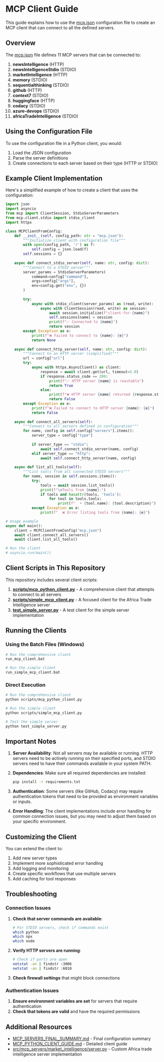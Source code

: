 # MCP Client Guide

This guide explains how to use the [mcp.json](file:///C:/Users/tjd20.LAPTOP-PCMC2SUO/ASCEND%20GLOBAL%20VENTURES/FREE%20WORLD%20TRADE/mcp.json) configuration file to create an MCP client that can connect to all the defined servers.

## Overview

The [mcp.json](file:///C:/Users/tjd20.LAPTOP-PCMC2SUO/ASCEND%20GLOBAL%20VENTURES/FREE%20WORLD%20TRADE/mcp.json) file defines 11 MCP servers that can be connected to:

1. **newsIntelligence** (HTTP)
2. **newsIntelligenceStdio** (STDIO)
3. **marketIntelligence** (HTTP)
4. **memory** (STDIO)
5. **sequentialthinking** (STDIO)
6. **github** (HTTP)
7. **context7** (STDIO)
8. **huggingface** (HTTP)
9. **codacy** (STDIO)
10. **azure-devops** (STDIO)
11. **africaTradeIntelligence** (STDIO)

## Using the Configuration File

To use the configuration file in a Python client, you would:

1. Load the JSON configuration
2. Parse the server definitions
3. Create connections to each server based on their type (HTTP or STDIO)

## Example Client Implementation

Here's a simplified example of how to create a client that uses the configuration:

```python
import json
import asyncio
from mcp import ClientSession, StdioServerParameters
from mcp.client.stdio import stdio_client
import httpx

class MCPClientFromConfig:
    def __init__(self, config_path: str = "mcp.json"):
        """Initialize client with configuration file"""
        with open(config_path, 'r') as f:
            self.config = json.load(f)
        self.sessions = {}
    
    async def connect_stdio_server(self, name: str, config: dict):
        """Connect to a STDIO server"""
        server_params = StdioServerParameters(
            command=config["command"],
            args=config["args"],
            env=config.get("env", {})
        )
        
        try:
            async with stdio_client(server_params) as (read, write):
                async with ClientSession(read, write) as session:
                    await session.initialize(f"client-for-{name}")
                    self.sessions[name] = session
                    print(f"✅ Connected to {name}")
                    return session
        except Exception as e:
            print(f"❌ Failed to connect to {name}: {e}")
            return None
    
    async def connect_http_server(self, name: str, config: dict):
        """Connect to an HTTP server (simplified)"""
        url = config["url"]
        try:
            async with httpx.AsyncClient() as client:
                response = await client.get(url, timeout=5.0)
                if response.status_code == 200:
                    print(f"✅ HTTP server {name} is reachable")
                    return True
                else:
                    print(f"❌ HTTP server {name} returned {response.status_code}")
                    return False
        except Exception as e:
            print(f"❌ Failed to connect to HTTP server {name}: {e}")
            return False
    
    async def connect_all_servers(self):
        """Connect to all servers defined in configuration"""
        for name, config in self.config["servers"].items():
            server_type = config["type"]
            
            if server_type == "stdio":
                await self.connect_stdio_server(name, config)
            elif server_type == "http":
                await self.connect_http_server(name, config)
    
    async def list_all_tools(self):
        """List tools from all connected STDIO servers"""
        for name, session in self.sessions.items():
            try:
                tools = await session.list_tools()
                print(f"\nTools from {name}:")
                if tools and hasattr(tools, 'tools'):
                    for tool in tools.tools:
                        print(f"  • {tool.name}: {tool.description}")
            except Exception as e:
                print(f"  ❌ Error listing tools from {name}: {e}")

# Usage example
async def main():
    client = MCPClientFromConfig("mcp.json")
    await client.connect_all_servers()
    await client.list_all_tools()

# Run the client
# asyncio.run(main())
```

## Client Scripts in This Repository

This repository includes several client scripts:

1. **[scripts/mcp_python_client.py](file:///C:/Users/tjd20.LAPTOP-PCMC2SUO/ASCEND%20GLOBAL%20VENTURES/FREE%20WORLD%20TRADE/scripts/mcp_python_client.py)** - A comprehensive client that attempts to connect to all servers
2. **[scripts/simple_mcp_client.py](file:///C:/Users/tjd20.LAPTOP-PCMC2SUO/ASCEND%20GLOBAL%20VENTURES/FREE%20WORLD%20TRADE/scripts/simple_mcp_client.py)** - A focused client for the Africa Trade Intelligence server
3. **[test_simple_server.py](file:///C:/Users/tjd20.LAPTOP-PCMC2SUO/ASCEND%20GLOBAL%20VENTURES/FREE%20WORLD%20TRADE/test_simple_server.py)** - A test client for the simple server implementation

## Running the Clients

### Using the Batch Files (Windows)

```bash
# Run the comprehensive client
run_mcp_client.bat

# Run the simple client
run_simple_mcp_client.bat
```

### Direct Execution

```bash
# Run the comprehensive client
python scripts/mcp_python_client.py

# Run the simple client
python scripts/simple_mcp_client.py

# Test the simple server
python test_simple_server.py
```

## Important Notes

1. **Server Availability**: Not all servers may be available or running. HTTP servers need to be actively running on their specified ports, and STDIO servers need to have their commands available in your system PATH.

2. **Dependencies**: Make sure all required dependencies are installed:
   ```bash
   pip install -r requirements.txt
   ```

3. **Authentication**: Some servers (like GitHub, Codacy) may require authentication tokens that need to be provided as environment variables or inputs.

4. **Error Handling**: The client implementations include error handling for common connection issues, but you may need to adjust them based on your specific environment.

## Customizing the Client

You can extend the client to:

1. Add new server types
2. Implement more sophisticated error handling
3. Add logging and monitoring
4. Create specific workflows that use multiple servers
5. Add caching for tool responses

## Troubleshooting

### Connection Issues

1. **Check that server commands are available**:
   ```bash
   # For STDIO servers, check if commands exist
   which python
   which npx
   which node
   ```

2. **Verify HTTP servers are running**:
   ```bash
   # Check if ports are open
   netstat -an | findstr :3006
   netstat -an | findstr :6010
   ```

3. **Check firewall settings** that might block connections

### Authentication Issues

1. **Ensure environment variables are set** for servers that require authentication
2. **Check that tokens are valid** and have the required permissions

## Additional Resources

- [MCP_SERVERS_FINAL_SUMMARY.md](file:///C:/Users/tjd20.LAPTOP-PCMC2SUO/ASCEND%20GLOBAL%20VENTURES/FREE%20WORLD%20TRADE/MCP_SERVERS_FINAL_SUMMARY.md) - Final configuration summary
- [MCP_PYTHON_CLIENT_GUIDE.md](file:///C:/Users/tjd20.LAPTOP-PCMC2SUO/ASCEND%20GLOBAL%20VENTURES/FREE%20WORLD%20TRADE/MCP_PYTHON_CLIENT_GUIDE.md) - Detailed client guide
- [src/mcp_servers/market_intelligence/server.py](file:///C:/Users/tjd20.LAPTOP-PCMC2SUO/ASCEND%20GLOBAL%20VENTURES/FREE%20WORLD%20TRADE/src/mcp_servers/market_intelligence/server.py) - Custom Africa trade intelligence server implementation